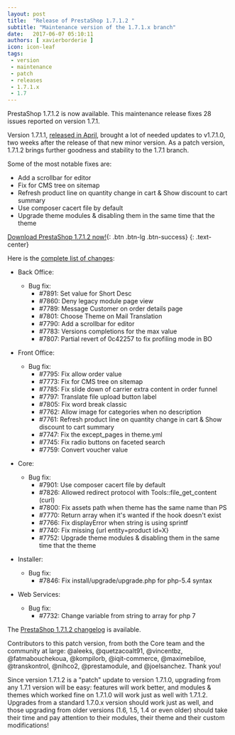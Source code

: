 ```yaml
---
layout: post
title:  "Release of PrestaShop 1.7.1.2 "
subtitle: "Maintenance version of the 1.7.1.x branch"
date:   2017-06-07 05:10:11
authors: [ xavierborderie ]
icon: icon-leaf
tags:
 - version
 - maintenance
 - patch
 - releases
 - 1.7.1.x
 - 1.7
---
```

 
PrestaShop 1.7.1.2 is now available. This maintenance release fixes 28 issues reported on version 1.7.1.
 
Version 1.7.1.1, [released in April](http://build.prestashop.com/news/prestashop-1-7-1-1-maintenance-release/), brought a lot of needed updates to v1.7.1.0, two weeks after the release of that new minor version. As a patch version, 1.7.1.2 brings further  goodness and stability to the 1.7.1 branch.
 
Some of the most notable fixes are:

* Add a scrollbar for editor
* Fix for CMS tree on sitemap
* Refresh product line on quantity change in cart & Show discount to cart summary
* Use composer cacert file by default
* Upgrade theme modules & disabling them in the same time that the theme
 
[Download PrestaShop 1.7.1.2 now!](https://www.prestashop.com/en/download){: .btn .btn-lg .btn-success}
{: .text-center}
 
Here is the [complete list of changes](https://github.com/PrestaShop/PrestaShop/pulls?utf8=%E2%9C%93&q=is%3Apr%20milestone%3A1.7.1.2):
 
- Back Office:
  - Bug fix:
    - #7891: Set value for Short Desc
    - #7860: Deny legacy module page view
    - #7789: Message Customer on order details page
    - #7801: Choose Theme on Mail Translation
    - #7790: Add a scrollbar for editor
    - #7783: Versions completions for the max value
    - #7807: Partial revert of 0c42257 to fix profiling mode in BO
 
- Front Office:
  - Bug fix:
    - #7795: Fix allow order value
    - #7773: Fix for CMS tree on sitemap
    - #7785: Fix slide down of carrier extra content in order funnel
    - #7797: Translate file upload button label
    - #7805: Fix word break classic
    - #7762: Allow image for categories when no description
    - #7761: Refresh product line on quantity change in cart & Show discount to cart summary
    - #7747: Fix the except_pages in theme.yml
    - #7745: Fix radio buttons on faceted search
    - #7759: Convert voucher value
 
- Core:
  - Bug fix:
    - #7901: Use composer cacert file by default
    - #7826: Allowed redirect protocol with Tools::file_get_content (curl)
    - #7800: Fix assets path when theme has the same name than PS
    - #7770: Return array when it's wanted if the hook doesn't exist
    - #7766: Fix displayError when string is using sprintf
    - #7740: Fix missing {url entity=product id=X}
    - #7752: Upgrade theme modules & disabling them in the same time that the theme
 
- Installer:
  - Bug fix:
    - #7846: Fix install/upgrade/upgrade.php for php-5.4 syntax
 
- Web Services:
  - Bug fix:
    - #7732: Change variable from string to array for php 7
     
The [PrestaShop 1.7.1.2 changelog](https://download.prestashop.com/download/releases/changelog_1.7.1.2.txt) is available.

Contributors to this patch version, from both the Core team and the community at large: @aleeks, @quetzacoalt91, @vincentbz, @fatmabouchekoua, @kompilorb, @iqit-commerce, @maximebiloe, @transkontrol, @nihco2, @prestamodule, and @joelsanchez. Thank you!
 
Since version 1.7.1.2 is a "patch" update to version 1.7.1.0, upgrading from any 1.7.1 version will be easy: features will work better, and modules & themes which worked fine on 1.7.1.0 will work just as well with 1.7.1.2.<br/>
Upgrades from a standard 1.7.0.x version should work just as well, and those upgrading from older versions (1.6, 1.5, 1.4 or even older) should take their time and pay attention to their modules, their theme and their custom modifications!
 
 
